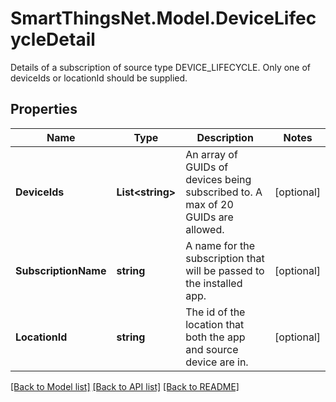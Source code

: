 # SmartThingsNet.Model.DeviceLifecycleDetail
Details of a subscription of source type DEVICE_LIFECYCLE. Only one of deviceIds or locationId should be supplied.
## Properties

Name | Type | Description | Notes
------------ | ------------- | ------------- | -------------
**DeviceIds** | **List&lt;string&gt;** | An array of GUIDs of devices being subscribed to. A max of 20 GUIDs are allowed. | [optional] 
**SubscriptionName** | **string** | A name for the subscription that will be passed to the installed app. | [optional] 
**LocationId** | **string** | The id of the location that both the app and source device are in. | [optional] 

[[Back to Model list]](../README.md#documentation-for-models) [[Back to API list]](../README.md#documentation-for-api-endpoints) [[Back to README]](../README.md)

